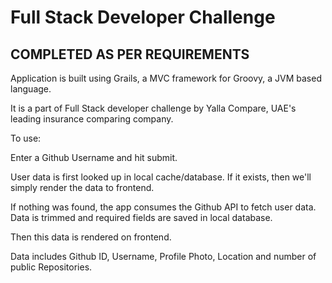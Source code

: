 # Full Stack Developer Challenge


## COMPLETED AS PER REQUIREMENTS
Application is built using Grails, a MVC framework for Groovy, a JVM based language.

It is a part of Full Stack developer challenge by Yalla Compare, UAE's leading insurance comparing company. 

To use:

Enter a Github Username and hit submit.

User data is first looked up in local cache/database. If it exists, then we'll simply render the data to frontend.

If nothing was found, the app consumes the Github API to fetch user data. Data is trimmed and required fields are saved in local database.

Then this data is rendered on frontend.

Data includes Github ID, Username, Profile Photo, Location and number of public Repositories.


